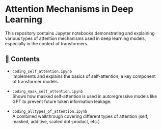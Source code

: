 # Attention Mechanisms in Deep Learning

This repository contains Jupyter notebooks demonstrating and explaining various types of attention mechanisms used in deep learning models, especially in the context of transformers.

## 📂 Contents

- `coding_self_attention.ipynb`  
  Implements and explains the basics of self-attention, a key component of transformer models.

- `coding_mask_self_attention.ipynb`  
  Shows how masked self-attention is used in autoregressive models like GPT to prevent future token information leakage.

- `coding_alltypes_of_attention.ipynb`  
  A combined walkthrough covering different types of attention (self, masked, additive, scaled dot-product, etc.)
